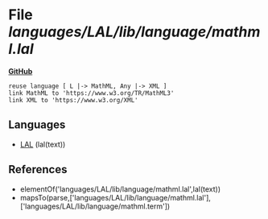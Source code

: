 # File _languages/LAL/lib/language/mathml.lal_
**[GitHub](https://github.com/softlang/yas/blob/master/languages/LAL/lib/language/mathml.lal)**
```
reuse language [ L |-> MathML, Any |-> XML ]
link MathML to 'https://www.w3.org/TR/MathML3'
link XML to 'https://www.w3.org/XML'

```

## Languages
* [LAL](../languages/LAL.md) (lal(text))

## References
* elementOf('languages/LAL/lib/language/mathml.lal',lal(text))
* mapsTo(parse,['languages/LAL/lib/language/mathml.lal'],['languages/LAL/lib/language/mathml.term'])
